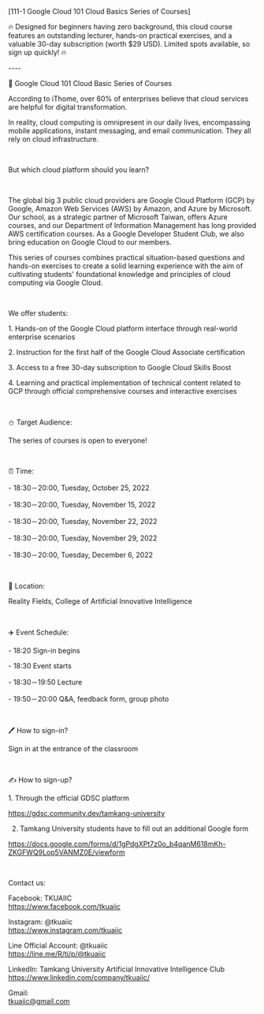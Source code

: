 [111-1 Google Cloud 101 Cloud Basics Series of Courses]

🔥 Designed for beginners having zero background, this cloud course features an outstanding lecturer, hands-on practical exercises, and a valuable 30-day subscription (worth $29 USD). Limited spots available, so sign up quickly! 🔥

\----

📎 Google Cloud 101 Cloud Basic Series of Courses

According to iThome, over 60% of enterprises believe that cloud services are helpful for digital transformation.

In reality, cloud computing is omnipresent in our daily lives, encompassing mobile applications, instant messaging, and email communication. They all rely on cloud infrastructure.

&nbsp;

But which cloud platform should you learn?

&nbsp;

The global big 3 public cloud providers are Google Cloud Platform (GCP) by Google, Amazon Web Services (AWS) by Amazon, and Azure by Microsoft. Our school, as a strategic partner of Microsoft Taiwan, offers Azure courses, and our Department of Information Management has long provided AWS certification courses. As a Google Developer Student Club, we also bring education on Google Cloud to our members.

This series of courses combines practical situation-based questions and hands-on exercises to create a solid learning experience with the aim of cultivating students' foundational knowledge and principles of cloud computing via Google Cloud.

&nbsp;

We offer students:

1\. Hands-on of the Google Cloud platform interface through real-world enterprise scenarios

2\. Instruction for the first half of the Google Cloud Associate certification

3\. Access to a free 30-day subscription to Google Cloud Skills Boost

4\. Learning and practical implementation of technical content related to GCP through official comprehensive courses and interactive exercises

&nbsp;

⛄️ Target Audience:

The series of courses is open to everyone!

&nbsp;

⏰ Time:

\- 18:30－20:00, Tuesday, October 25, 2022

\- 18:30－20:00, Tuesday, November 15, 2022

\- 18:30－20:00, Tuesday, November 22, 2022

\- 18:30－20:00, Tuesday, November 29, 2022

\- 18:30－20:00, Tuesday, December 6, 2022

&nbsp;

📍 Location:

Reality Fields, College of Artificial Innovative Intelligence

&nbsp;

✈️ Event Schedule:

\- 18:20 Sign-in begins

\- 18:30 Event starts

\- 18:30－19:50 Lecture

\- 19:50－20:00 Q&A, feedback form, group photo

&nbsp;

🖊️ How to sign-in?

Sign in at the entrance of the classroom

&nbsp;

✍️ How to sign-up?

1\. Through the official GDSC platform

<https://gdsc.community.dev/tamkang-university>

2. Tamkang University students have to fill out an additional Google form

<https://docs.google.com/forms/d/1gPdgXPt7z0o_b4qanM618mKh-ZKGFWQ9Lop5VANMZ0E/viewform>

&nbsp;

Contact us:

Facebook: TKUAIIC <br />https://www.facebook.com/tkuaiic

Instagram: @tkuaiic <br />https://www.instagram.com/tkuaiic

Line Official Account: @tkuaiic <br />https://line.me/R/ti/p/@tkuaiic

LinkedIn: Tamkang University Artificial Innovative Intelligence Club <br />https://www.linkedin.com/company/tkuaiic/

Gmail: <br />tkuaiic@gmail.com
